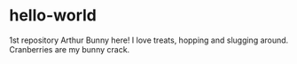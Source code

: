 # hello-world
1st repository
Arthur Bunny here!
I love treats, hopping and slugging around. Cranberries are my bunny crack.
